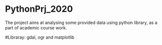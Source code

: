 # PythonPrj_2020

The project aims at analysing some provided data using python library, as a part of academic course work.

#Libraray: gdal, ogr and matplotlib

